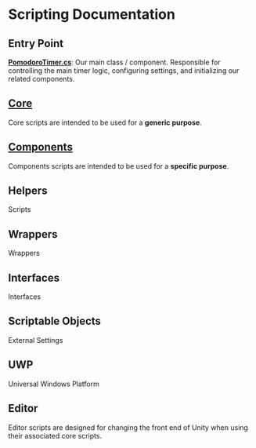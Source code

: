# Scripting Documentation
## Entry Point
**[PomodoroTimer.cs](../api/AdrianMiasik.PomodoroTimer.yml)**: Our main class / component.
Responsible for controlling the main timer logic, configuring settings, and initializing our related components. 

## [Core](../api/AdrianMiasik.Components.Core.yml)
Core scripts are intended to be used for a **generic purpose**.

## [Components](../api/AdrianMiasik.Components.yml)
Components scripts are intended to be used for a **specific purpose**.

## Helpers
Scripts

## Wrappers
Wrappers

## Interfaces
Interfaces

## Scriptable Objects
External Settings

## UWP
Universal Windows Platform

## Editor
Editor scripts are designed for changing the front end of Unity when using their associated core scripts.